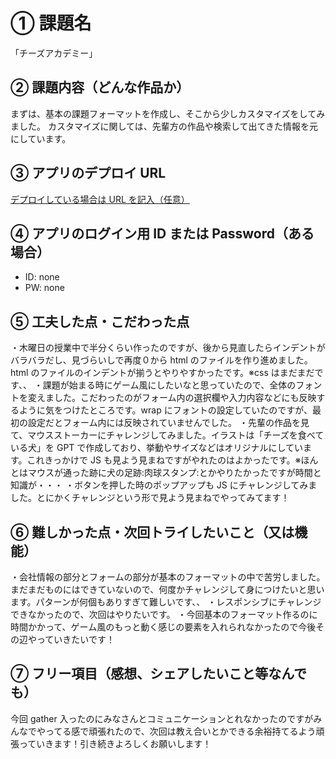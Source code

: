 # ① 課題名

「チーズアカデミー」

## ② 課題内容（どんな作品か）

まずは、基本の課題フォーマットを作成し、そこから少しカスタマイズをしてみました。
カスタマイズに関しては、先輩方の作品や検索して出てきた情報を元にしています。

## ③ アプリのデプロイ URL

[デプロイしている場合は URL を記入（任意）](https://masayoshi1111.github.io/Cheese-ACADEMY/)

## ④ アプリのログイン用 ID または Password（ある場合）

- ID: none
- PW: none

## ⑤ 工夫した点・こだわった点

・木曜日の授業中で半分くらい作ったのですが、後から見直したらインデントがバラバラだし、見づらいしで再度０から html のファイルを作り進めました。html のファイルのインデントが揃うとやりやすかったです。※css はまだまだです、、
・課題が始まる時にゲーム風にしたいなと思っていたので、全体のフォントを変えました。こだわったのがフォーム内の選択欄や入力内容などにも反映するように気をつけたところです。wrap にフォントの設定していたのですが、最初の設定だとフォーム内には反映されていませんでした。
・先輩の作品を見て、マウスストーカーにチャレンジしてみました。イラストは「チーズを食べている犬」を GPT で作成しており、挙動やサイズなどはオリジナルにしています。これきっかけで JS も見よう見まねですがやれたのはよかったです。※ほんとはマウスが通った跡に犬の足跡:肉球スタンプ:とかやりたかったですが時間と知識が・・・
・ボタンを押した時のポップアップも JS にチャレンジしてみました。とにかくチャレンジという形で見よう見まねでやってみてます！

## ⑥ 難しかった点・次回トライしたいこと（又は機能）

・会社情報の部分とフォームの部分が基本のフォーマットの中で苦労しました。
まだまだものにはできていないので、何度かチャレンジして身につけたいと思います。パターンが何個もありすぎて難しいです、、
・レスポンシブにチャレンジできなかったので、次回はやりたいです。
・今回基本のフォーマット作るのに時間かかって、ゲーム風のもっと動く感じの要素を入れられなかったので今後その辺やっていきたいです！

## ⑦ フリー項目（感想、シェアしたいこと等なんでも）

今回 gather 入ったのにみなさんとコミュニケーションとれなかったのですがみんなでやってる感で頑張れたので、次回は教え合いとかできる余裕持てるよう頑張っていきます！引き続きよろしくお願いします！
